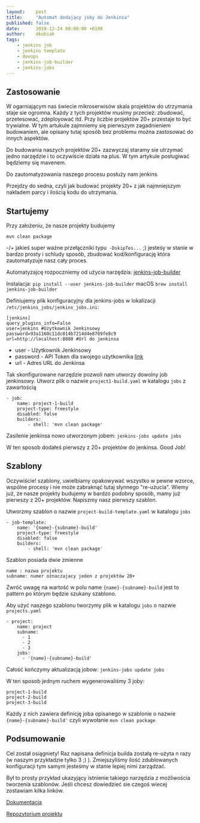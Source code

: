 ```yaml
---
layout:    post
title:     "Automat dodający joby do Jenkinsa"
published: false
date:      2019-12-24 08:00:00 +0100
author:    dkubiak
tags:
    - jenkins job
    - jenkins template
    - devops
    - jenkins-job-builder
    - jenkins-jobs
---
```

## Zastosowanie

W ogarniającym nas świecie mikroserwisów skala projektów do utrzymania staje sie ogromna. Każdy z tych projektów musimy przecież: zbudować, przetesować, zdeployować itd. Przy liczbie projektów 20+ przestaje to być trywialne. W tym artukule zajmniemy się pierwszym zagadnieniem budowaniem, ale opisany tutaj sposób bez problemu można zastosować do innych aspektów.

Do budowania naszych projektów 20+ zazwyczaj staramy sie utrzymać jedno narzędzie i to oczywiście działa na plus. W tym artykule posługiwać będziemy się mavenem.

Do zautomatyzowania naszego procesu posłuży nam jenkins.

Przejdzy do sedna, czyli jak budować projekty 20+ z jak najmniejszym nakładem parcy i ilością kodu do utrzymania.

## Startujemy

Przy założeniu, że nasze projekty budujemy

`mvn clean package`

-/+ jakieś super ważne przełączniki typu` -DskipTes...` ;) jesteśy w stanie w bardzo prosty i schludy sposób, zbudować kod/konfigurację która zautomatyzuje nasz cały proces.

Automatyzajcę rozpoczniemy od użycia narzędzia: [jenkins-job-builder](https://docs.openstack.org/infra/jenkins-job-builder/ "jenkins-job-builder")

Instalacja: `pip install --user jenkins-job-builder`
macOS `brew install jenkins-job-builder`

Definiujemy plik konfiguracyjny dla jenkins-jobs w lokalizacji `/etc/jenkins_jobs/jenkins_jobs.ini`:

    [jenkins]
    query_plugins_info=False
    user=jenkins #Użytkownik Jenkinsowy
    password=93a1160c11dc014b7214d4e8769fe8c9
    url=http://localhost:8080 #Url do jenkinsa

- user - Użytkownik Jenkinsowy
- password - API Token dla swojego użytkownika [link](https://support.cloudbees.com/hc/en-us/articles/115003090592-How-to-re-generate-my-Jenkins-user-token)
- url - Adres URL do Jenkinsa

Tak skonfigurowane narzędzie pozwoli nam utworzy dowolny job jenkinsowy.
Utworz plik o nazwie `project1-build.yaml` w katalogu `jobs` z zawartością

    - job:
        name: project-1-build
        project-type: freestyle
        disabled: false
        builders:
            - shell: 'mvn clean package'

Zasilenie jenkinsa nowo utworzonym jobem:
`jenkins-jobs update jobs`

W ten sposob dodałeś pierwszy z 20+ projektów do jenkinsa. Good Job!

## Szablony

Oczywiście! szablony, uwielbiamy opakowywać wszystko w pewne wzorce, wspólne procesy i nie może zabraknąć tutaj słynnego "re-użucia". 
Wiemy już, że nasze projekty budujemy w bardzo podobny sposób, mamy już pierwszy z 20+ projektów. 
Napiszmy nasz pierwszy szablon.

Utworzmy szablon o nazwie `project-build-template.yaml` w katalogu `jobs`

    - job-template:
        name: '{name}-{subname}-build'
        project-type: freestyle
        disabled: false
        builders:
            - shell: 'mvn clean package'
            
Szablon posiada dwie zmienne
    
    name : nazwa projektu
    subname: numer oznaczajacy jeden z projektów 20+
    
Zwróć uwagę na wartość w polu name `{name}-{subname}-build` jest to pattern po którym będzie szukany szablono.
    
Aby użyć naszego szablonu tworzymy plik w katalogu `jobs` o nazwie `projects.yaml`

    - project:
        name: project
        subname:
          - 1
          - 2
          - 3
        jobs:
          - '{name}-{subname}-build'

Całość kończymy aktualizacją jobow: `jenkins-jobs update jobs`

W ten sposob jednym ruchem wygenerowaliśmy 3 joby:

    project-1-build
    project-2-build
    project-3-build
    
Każdy z nich zawiera definicję joba opisanego w szablonie o nazwie `{name}-{subname}-build'` czyli wywołanie `mvn clean package`

## Podsumowanie
Cel został osiągniety! Raz napisana definicja builda zostałą re-użyta n razy (w naszym przykładzie tylko 3 ;) ). Zmiejszyliśmy ilość zdublowanych konfiguracji tym samym jesteśmy w stanie lepiej nimi zarządzać.

Był to prosty przykład ukazyjący istnienie takiego narzędzia z możliwościa tworzenia szablonów. Jeśli chcesz dowiedzieć sie czegoś wiecej zostawiam kilka linków.

[Dokumentacja](https://docs.openstack.org/infra/jenkins-job-builder/)

[Repozytorium projektu](https://opendev.org/jjb/jenkins-job-builder)